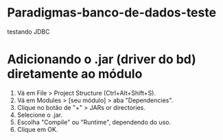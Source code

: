 # Paradigmas-banco-de-dados-teste
testando JDBC

# Adicionando o .jar (driver do bd) diretamente ao módulo
1. Vá em File > Project Structure (Ctrl+Alt+Shift+S).
2. Vá em Modules > [seu módulo] > aba "Dependencies".
3. Clique no botão de "+" > JARs or directories.
4. Selecione o .jar.
5. Escolha "Compile" ou "Runtime", dependendo do uso.
6. Clique em OK.
